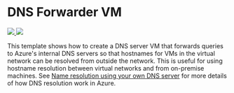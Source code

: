 # DNS Forwarder VM

<a href="https://portal.azure.com/#create/Microsoft.Template/uri/https%3A%2F%2Fraw.githubusercontent.com%2FGarethBradshawMSFT%2Fazure-quickstart-templates%2Fmaster%2F301-dns-forwarder%2Fazuredeploy.json" target="_blank">
    <img src="http://azuredeploy.net/deploybutton.png"/>
</a>
<a href="http://armviz.io/#/?load=https%3A%2F%2Fraw.githubusercontent.com%2FGarethBradshawMSFT%2Fazure-quickstart-templates%2Fmaster%2F301-dns-forwarder%2Fazuredeploy.json" target="_blank">
    <img src="http://armviz.io/visualizebutton.png"/>
</a>

This template shows how to create a DNS server VM that forwards queries to Azure's internal DNS servers so that hostnames for VMs in the virtual network can be resolved from outside the network.  This is useful for using hostname resolution between virtual networks and from on-premise machines. See [Name resolution using your own DNS server](https://azure.microsoft.com/en-us/documentation/articles/virtual-networks-name-resolution-for-vms-and-role-instances/#name-resolution-using-your-own-dns-server) for more details of how DNS resolution work in Azure.

